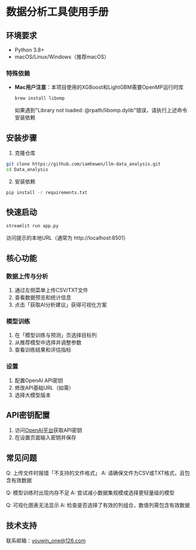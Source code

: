 # 数据分析工具使用手册

## 环境要求
- Python 3.8+ 
- macOS/Linux/Windows（推荐macOS）

### 特殊依赖
- **Mac用户注意**：本项目使用的XGBoost和LightGBM需要OpenMP运行时库
  ```bash
  brew install libomp
  ```
  如果遇到"Library not loaded: @rpath/libomp.dylib"错误，请执行上述命令安装依赖

## 安装步骤
1. 克隆仓库
```bash
git clone https://github.com/iamhewen/llm-data_analysis.git
cd Data_analysis
```
2. 安装依赖
```bash
pip install -r requirements.txt
```

## 快速启动
```bash
streamlit run app.py
```
访问提示的本地URL（通常为 http://localhost:8501）

## 核心功能
### 数据上传与分析
1. 通过左侧菜单上传CSV/TXT文件
2. 查看数据预览和统计信息
3. 点击「获取AI分析建议」获得可视化方案

### 模型训练
1. 在「模型训练与预测」页选择目标列
2. 从推荐模型中选择并调整参数
3. 查看训练结果和评估指标

### 设置
1. 配置OpenAI API密钥
2. 修改API基础URL（如需）
3. 选择大模型版本

## API密钥配置
1. 访问[OpenAI平台](https://platform.openai.com)获取API密钥
2. 在设置页面输入密钥并保存

## 常见问题
Q: 上传文件时报错「不支持的文件格式」
A: 请确保文件为CSV或TXT格式，且包含有效数据

Q: 模型训练时出现内存不足
A: 尝试减小数据集规模或选择更轻量级的模型

Q: 可视化图表无法显示
A: 检查是否选择了有效的列组合，数值列需包含有效数据

[//]: # (以下为自动生成的联系方式)
## 技术支持
联系邮箱：youwin_one@126.com